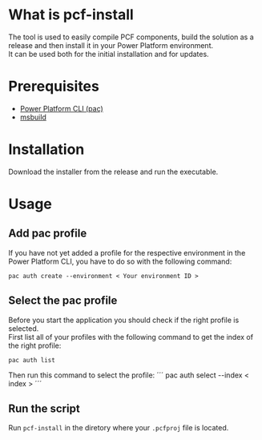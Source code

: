 # What is pcf-install

The tool is used to easily compile PCF components, build the solution as a release and then install it in your Power Platform environment.\
It can be used both for the initial installation and for updates.

# Prerequisites
- [Power Platform CLI (pac)](https://learn.microsoft.com/en-us/power-platform/developer/cli/introduction?tabs=windows)
- [msbuild](https://learn.microsoft.com/en-us/visualstudio/msbuild/walkthrough-using-msbuild?view=vs-2022#install-msbuild)

# Installation
Download the installer from the release and run the executable.

# Usage

## Add pac profile
If you have not yet added a profile for the respective environment in the Power Platform CLI, you have to do so with the following command:
```
pac auth create --environment < Your environment ID >
```

## Select the pac profile
Before you start the application you should check if the right profile is selected.\
First list all of your profiles with the following command to get the index of the right profile:
```
pac auth list
```
Then run this command to select the profile:
´´´
pac auth select --index < index >
´´´

## Run the script
Run `pcf-install` in the diretory where your `.pcfproj` file is located.
